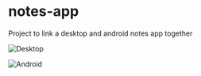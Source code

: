 # notes-app
Project to link a desktop and android notes app together

![Desktop](https://i.imgur.com/mUJSzMV.png)

![Android](https://i.imgur.com/4H1RHxz.png)
